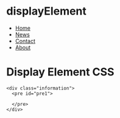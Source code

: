 # displayElement
  
<!DOCTYPE html>
<html lang="en">
<head>
  <link rel="stylesheet" type="text/css" href="style.css">
  <meta charset="UTF-8">
  <meta name="viewport" content="width=device-width, initial-scale=1.0">
  <meta http-equiv="X-UA-Compatible" content="ie=edge">
  <link href="https://fonts.googleapis.com/css?family=Bitter|Cabin|Jim+Nightshade|Ma+Shan+Zheng|Noto+Sans+TC|Poppins|Raleway&display=swap" rel="stylesheet">
  <title>Document</title>
  <link href="https://fonts.googleapis.com/css?family=Playfair+Display&display=swap" rel="stylesheet">
  <style>
  /* font-family: 'Raleway', sans-serif;
font-family: 'Poppins', sans-serif;
font-family: 'Noto Sans TC', sans-serif;
font-family: 'Cabin', sans-serif;
font-family: 'Bitter', serif;
    <link href="https://fonts.googleapis.com/css?family=Playfair+Display&display=swap" rel="stylesheet">*/

/* Color Schemes
00CECB
FFED66
FFFFEA
D8D8D8
FF5E5B */

.main {
/*   container for the whole website */

}

body {
  margin: 0;
  width: 80%;
  animation: bkgroundchange 10s infinite;
}

@keyframes bkgroundchange
    {
      0%   {background: #FF9B85;}
      25%  {background: #FFD97D;}
      50%  {background: #AAF683;}
      75%  {background: #CEC2FF;}
      100% {background: #FF9B85;}
    }

ul {
  list-style-type: none;
  margin: 0;
  padding: 0;
  width: 20%;
  position: fixed;
  height: 100%;
  overflow: auto;
}

li a {
  display: block;
  color: #000;
  padding: 8px 16px;
  text-decoration: none;
}

li a:hover {
  background-color: #E16D99;
}

div#nav {
  font-family: 'Playfair Display', serif;

  font-size: 40px;
  width: 20%;
  height: 100vh;
  top: 0;
  position: fixed;
  background-color: #F7D8D7
;
}

.navinside {
  position: relative;
  margin: 0;
}

div.title {
  height: 20vh;
  left: 25%;  
  width: 100%;
  position: relative;
  text-align: center;
  font-family: 'Raleway', sans-serif;
  font-size: 20px;
}

div.information {
  height: 30vh;
  left: 25%;  
  width: 100%;
  position: relative;
}

#pre1 {
  font-family: 'Raleway', sans-serif;
  padding: 0px 30px;
  font-size: 20px;
  
}




  </style>
</head>
<body>
  
  <div class="main">
    <div id="nav">
      <div class="navinside">
        <ul>
        <li><a class="active" href="#home">Home</a></li>
        <li><a href="#news">News</a></li>
        <li><a href="#contact">Contact</a></li>
        <li><a href="#about">About</a></li>
        </ul>
      </div>
    </div>
    <div class="title">
      <h1>
        Display Element CSS
      </h1>
    </div>
    
    <div class="information">
      <pre id="pre1"> 

      </pre>
    </div>
  </div>
</body>
</html>
